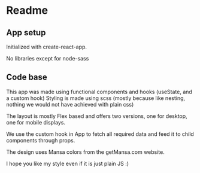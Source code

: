 # Readme

## App setup

Initialized with create-react-app.

No libraries except for node-sass

## Code base

This app was made using functional components and hooks (useState, and a custom hook)
Styling is made using scss (mostly because like nesting, nothing we would not have achieved with plain css)

The layout is mostly Flex based and offers two versions, one for desktop, one for mobile displays.

We use the custom hook in App to fetch all required data and feed it to child components through props.

The design uses Mansa colors from the getMansa.com website.

I hope you like my style even if it is just plain JS :)